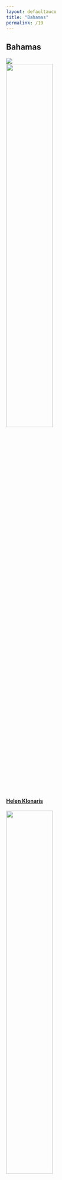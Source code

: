 ```yaml
---
layout: defaultauco
title: "Bahamas"
permalink: /19
---
```

<div class="container-0">
    <div class="container-title">
        <span class="country"><h2>Bahamas</h2></span>
        <div class="photo-co">
          <img src="https://www.worldatlas.com/r/w960-q80/upload/a7/53/69/bs-01.jpg" >
    </div>
</div>
<!-- partial:index.partial.html -->
<div class="container">
  <div class="timeline clearfix">
  <div class="vertical-line">
 <div id="post-1" class="vesti-col timeline-post">
      <div class="vesti-content-wrapper">
        <div class="photo">
          <img src="https://helenklonaris.files.wordpress.com/2017/10/sw17-helen-kloanris-1.jpg" width="50%" height="50%">
          <div class="vesti-date-wrapper">
            <div class="vesti-date">
            </div>
          </div>
        </div>
        <div class="vesti-desc">
          <a class="desc-a" href="#">
            <h4><a href="/hklonaris">Helen Klonaris</a></h4>
          </a>
        </div>
      </div>
    </div>
    <div id="post-2" class="vesti-col timeline-post">
   <div class="vesti-content-wrapper">
     <div class="photo">
       <img src="https://i1.wp.com/shamsrumi.com.ng/wp-content/uploads/2018/12/Marion-Bethel-2.jpg?fit=932%2C494&ssl=1" width="50%" height="50%">
       <div class="vesti-date-wrapper">
         <div class="vesti-date">
         </div>
       </div>
     </div>
     <div class="vesti-desc">
       <a class="desc-a" href="#">
         <h4><a href="/mbethel">Marion Bethel</a></h4>
       </a>
     </div>
   </div>
 </div>
  

<!-- partial -->